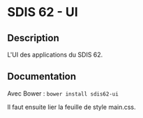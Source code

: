 # SDIS 62 - UI

## Description

L'UI des applications du SDIS 62.

## Documentation

Avec Bower :
`
bower install sdis62-ui
`

Il faut ensuite lier la feuille de style main.css.

